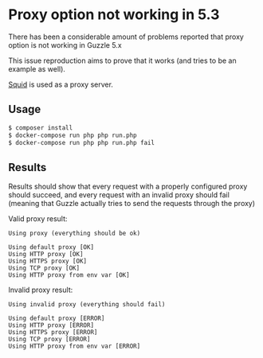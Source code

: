 # Proxy option not working in 5.3

There has been a considerable amount of problems reported that proxy option is not working
in Guzzle 5.x

This issue reproduction aims to prove that it works (and tries to be an example as well).

[Squid](https://hub.docker.com/r/sameersbn/squid/) is used as a proxy server.


## Usage

``` bash
$ composer install
$ docker-compose run php php run.php
$ docker-compose run php php run.php fail
```


## Results

Results should show that every request with a properly configured proxy should succeed,
and every request with an invalid proxy should fail
(meaning that Guzzle actually tries to send the requests through the proxy)

Valid proxy result:

```
Using proxy (everything should be ok)

Using default proxy [OK]
Using HTTP proxy [OK]
Using HTTPS proxy [OK]
Using TCP proxy [OK]
Using HTTP proxy from env var [OK]
```


Invalid proxy result:

```
Using invalid proxy (everything should fail)

Using default proxy [ERROR]
Using HTTP proxy [ERROR]
Using HTTPS proxy [ERROR]
Using TCP proxy [ERROR]
Using HTTP proxy from env var [ERROR]
```
